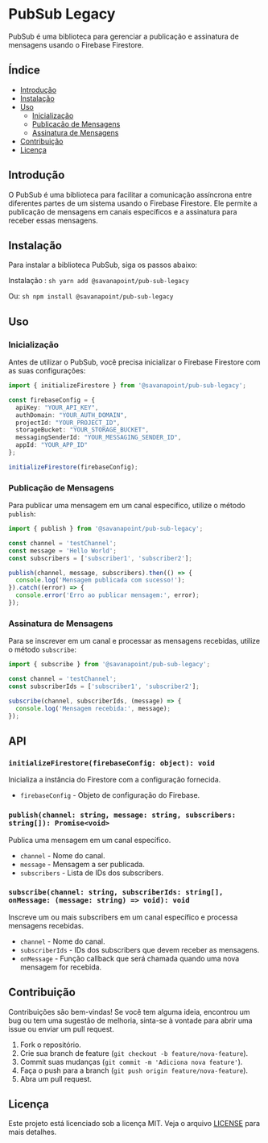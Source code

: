 

# PubSub Legacy

PubSub é uma biblioteca para gerenciar a publicação e assinatura de mensagens usando o Firebase Firestore.

## Índice

- [Introdução](#introdução)
- [Instalação](#instalação)
- [Uso](#uso)
  - [Inicialização](#inicialização)
  - [Publicação de Mensagens](#publicação-de-mensagens)
  - [Assinatura de Mensagens](#assinatura-de-mensagens)
- [Contribuição](#contribuição)
- [Licença](#licença)

## Introdução

O PubSub é uma biblioteca para facilitar a comunicação assíncrona entre diferentes partes de um sistema usando o Firebase Firestore. Ele permite a publicação de mensagens em canais específicos e a assinatura para receber essas mensagens.

## Instalação

Para instalar a biblioteca PubSub, siga os passos abaixo:


  

 Instalação :
    ```sh
    yarn add @savanapoint/pub-sub-legacy
    ```

 Ou:
    ```sh
    npm install @savanapoint/pub-sub-legacy
    ```

## Uso

### Inicialização

Antes de utilizar o PubSub, você precisa inicializar o Firebase Firestore com as suas configurações:

```typescript
import { initializeFirestore } from '@savanapoint/pub-sub-legacy';

const firebaseConfig = {
  apiKey: "YOUR_API_KEY",
  authDomain: "YOUR_AUTH_DOMAIN",
  projectId: "YOUR_PROJECT_ID",
  storageBucket: "YOUR_STORAGE_BUCKET",
  messagingSenderId: "YOUR_MESSAGING_SENDER_ID",
  appId: "YOUR_APP_ID"
};

initializeFirestore(firebaseConfig);
```

### Publicação de Mensagens

Para publicar uma mensagem em um canal específico, utilize o método `publish`:

```typescript
import { publish } from '@savanapoint/pub-sub-legacy';

const channel = 'testChannel';
const message = 'Hello World';
const subscribers = ['subscriber1', 'subscriber2'];

publish(channel, message, subscribers).then(() => {
  console.log('Mensagem publicada com sucesso!');
}).catch((error) => {
  console.error('Erro ao publicar mensagem:', error);
});
```

### Assinatura de Mensagens

Para se inscrever em um canal e processar as mensagens recebidas, utilize o método `subscribe`:

```typescript
import { subscribe } from '@savanapoint/pub-sub-legacy';

const channel = 'testChannel';
const subscriberIds = ['subscriber1', 'subscriber2'];

subscribe(channel, subscriberIds, (message) => {
  console.log('Mensagem recebida:', message);
});
```

## API

### `initializeFirestore(firebaseConfig: object): void`

Inicializa a instância do Firestore com a configuração fornecida.

- `firebaseConfig` - Objeto de configuração do Firebase.

### `publish(channel: string, message: string, subscribers: string[]): Promise<void>`

Publica uma mensagem em um canal específico.

- `channel` - Nome do canal.
- `message` - Mensagem a ser publicada.
- `subscribers` - Lista de IDs dos subscribers.

### `subscribe(channel: string, subscriberIds: string[], onMessage: (message: string) => void): void`

Inscreve um ou mais subscribers em um canal específico e processa mensagens recebidas.

- `channel` - Nome do canal.
- `subscriberIds` - IDs dos subscribers que devem receber as mensagens.
- `onMessage` - Função callback que será chamada quando uma nova mensagem for recebida.

## Contribuição

Contribuições são bem-vindas! Se você tem alguma ideia, encontrou um bug ou tem uma sugestão de melhoria, sinta-se à vontade para abrir uma issue ou enviar um pull request.

1. Fork o repositório.
2. Crie sua branch de feature (`git checkout -b feature/nova-feature`).
3. Commit suas mudanças (`git commit -m 'Adiciona nova feature'`).
4. Faça o push para a branch (`git push origin feature/nova-feature`).
5. Abra um pull request.

## Licença

Este projeto está licenciado sob a licença MIT. Veja o arquivo [LICENSE](LICENSE) para mais detalhes.

